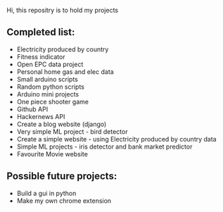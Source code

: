 Hi, this repositry is to hold my projects

Completed list:
---
- Electricity produced by country
- Fitness indicator
- Open EPC data project
- Personal home gas and elec data
- Small arduino scripts
- Random python scripts
- Arduino mini projects
- One piece shooter game
- Github API
- Hackernews API
- Create a blog website (django)
- Very simple ML project - bird detector
- Create a simple website - using Electricity produced by country data
- Simple ML projects - iris detector and bank market predictor
- Favourite Movie website

Possible future projects:
---
- Build a gui in python
- Make my own chrome extension
